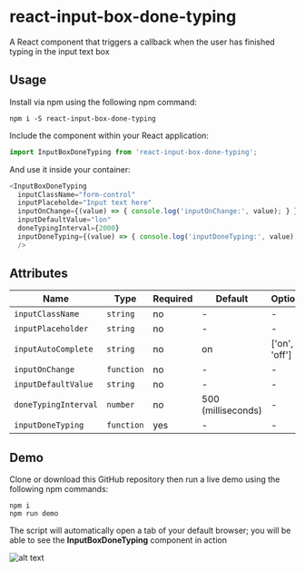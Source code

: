 # react-input-box-done-typing

A React component that triggers a callback when the user has finished typing in the input text box

## Usage

Install via npm using the following npm command:

```shell
npm i -S react-input-box-done-typing
```

Include the component within your React application:

```javascript
import InputBoxDoneTyping from 'react-input-box-done-typing';
```

And use it inside your container:

```javascript
<InputBoxDoneTyping
  inputClassName="form-control"
  inputPlaceholde="Input text here"
  inputOnChange={(value) => { console.log('inputOnChange:', value); } }
  inputDefaultValue="lon"
  doneTypingInterval={2000}
  inputDoneTyping={(value) => { console.log('inputDoneTyping:', value); } }
  />
```

## Attributes

Name | Type | Required | Default | Options
--- | --- | --- | --- | ---
`inputClassName` | `string` | no | - | -
`inputPlaceholder` | `string` | no | - | -
`inputAutoComplete` | `string` | no | on | ['on', 'off']
`inputOnChange` | `function` | no | - | -
`inputDefaultValue` | `string` | no | - | -
`doneTypingInterval` | `number` | no | 500 (milliseconds) | -
`inputDoneTyping` | `function` | yes | - | -


## Demo

Clone or download this GitHub repository then run a live demo using the following npm commands:

```shell
npm i
npm run demo
```

The script will automatically open a tab of your default browser;
you will be able to see the **InputBoxDoneTyping** component in action

![alt text](demo.png "demo")

